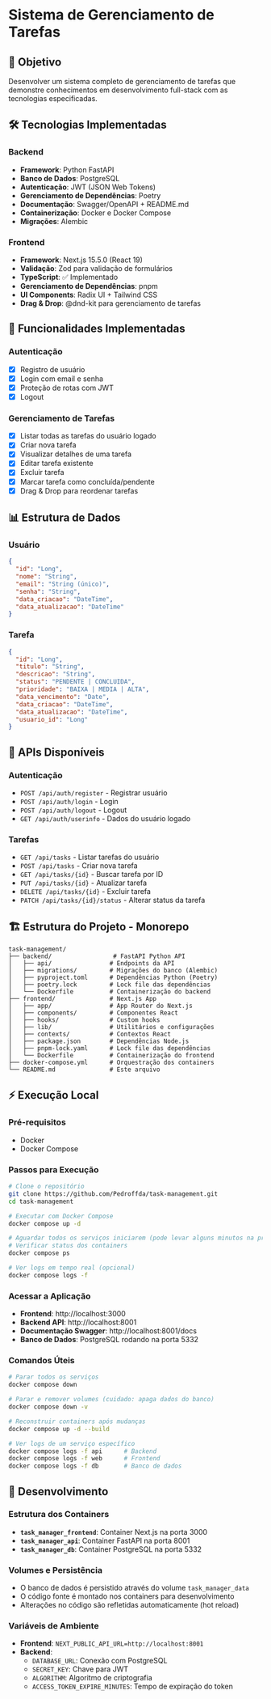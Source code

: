 # Sistema de Gerenciamento de Tarefas

## 🎯 Objetivo
Desenvolver um sistema completo de gerenciamento de tarefas que demonstre conhecimentos em desenvolvimento full-stack com as tecnologias especificadas.

## 🛠 Tecnologias Implementadas

### Backend
- **Framework**: Python FastAPI
- **Banco de Dados**: PostgreSQL
- **Autenticação**: JWT (JSON Web Tokens)
- **Gerenciamento de Dependências**: Poetry
- **Documentação**: Swagger/OpenAPI + README.md
- **Containerização**: Docker e Docker Compose
- **Migrações**: Alembic

### Frontend
- **Framework**: Next.js 15.5.0 (React 19)
- **Validação**: Zod para validação de formulários
- **TypeScript**: ✅ Implementado
- **Gerenciamento de Dependências**: pnpm
- **UI Components**: Radix UI + Tailwind CSS
- **Drag & Drop**: @dnd-kit para gerenciamento de tarefas

## 🚀 Funcionalidades Implementadas

### Autenticação
- [X] Registro de usuário
- [X] Login com email e senha
- [X] Proteção de rotas com JWT
- [X] Logout

### Gerenciamento de Tarefas
- [X] Listar todas as tarefas do usuário logado
- [X] Criar nova tarefa
- [X] Visualizar detalhes de uma tarefa
- [X] Editar tarefa existente
- [X] Excluir tarefa
- [X] Marcar tarefa como concluída/pendente
- [X] Drag & Drop para reordenar tarefas

## 📊 Estrutura de Dados

### Usuário
```json
{
  "id": "Long",
  "nome": "String",
  "email": "String (único)",
  "senha": "String",
  "data_criacao": "DateTime",
  "data_atualizacao": "DateTime"
}
```

### Tarefa
```json
{
  "id": "Long",
  "titulo": "String",
  "descricao": "String",
  "status": "PENDENTE | CONCLUIDA",
  "prioridade": "BAIXA | MEDIA | ALTA",
  "data_vencimento": "Date",
  "data_criacao": "DateTime",
  "data_atualizacao": "DateTime",
  "usuario_id": "Long"
}
```

## 🔗 APIs Disponíveis

### Autenticação
- `POST /api/auth/register` - Registrar usuário
- `POST /api/auth/login` - Login
- `POST /api/auth/logout` - Logout
- `GET /api/auth/userinfo` - Dados do usuário logado

### Tarefas
- `GET /api/tasks` - Listar tarefas do usuário
- `POST /api/tasks` - Criar nova tarefa
- `GET /api/tasks/{id}` - Buscar tarefa por ID
- `PUT /api/tasks/{id}` - Atualizar tarefa
- `DELETE /api/tasks/{id}` - Excluir tarefa
- `PATCH /api/tasks/{id}/status` - Alterar status da tarefa

## 🏗 Estrutura do Projeto - Monorepo

```
task-management/
├── backend/                 # FastAPI Python API
│   ├── api/                # Endpoints da API
│   ├── migrations/         # Migrações do banco (Alembic)
│   ├── pyproject.toml      # Dependências Python (Poetry)
│   ├── poetry.lock         # Lock file das dependências
│   └── Dockerfile          # Containerização do backend
├── frontend/               # Next.js App
│   ├── app/                # App Router do Next.js
│   ├── components/         # Componentes React
│   ├── hooks/              # Custom hooks
│   ├── lib/                # Utilitários e configurações
│   ├── contexts/           # Contextos React
│   ├── package.json        # Dependências Node.js
│   ├── pnpm-lock.yaml      # Lock file das dependências
│   └── Dockerfile          # Containerização do frontend
├── docker-compose.yml      # Orquestração dos containers
└── README.md               # Este arquivo
```

## ⚡ Execução Local

### Pré-requisitos
- Docker
- Docker Compose

### Passos para Execução

```bash
# Clone o repositório
git clone https://github.com/Pedroffda/task-management.git
cd task-management

# Executar com Docker Compose
docker compose up -d

# Aguardar todos os serviços iniciarem (pode levar alguns minutos na primeira execução)
# Verificar status dos containers
docker compose ps

# Ver logs em tempo real (opcional)
docker compose logs -f
```

### Acessar a Aplicação

- **Frontend**: http://localhost:3000
- **Backend API**: http://localhost:8001
- **Documentação Swagger**: http://localhost:8001/docs
- **Banco de Dados**: PostgreSQL rodando na porta 5332

### Comandos Úteis

```bash
# Parar todos os serviços
docker compose down

# Parar e remover volumes (cuidado: apaga dados do banco)
docker compose down -v

# Reconstruir containers após mudanças
docker compose up -d --build

# Ver logs de um serviço específico
docker compose logs -f api      # Backend
docker compose logs -f web      # Frontend
docker compose logs -f db       # Banco de dados
```

## 🔧 Desenvolvimento

### Estrutura dos Containers

- **`task_manager_frontend`**: Container Next.js na porta 3000
- **`task_manager_api`**: Container FastAPI na porta 8001
- **`task_manager_db`**: Container PostgreSQL na porta 5332

### Volumes e Persistência

- O banco de dados é persistido através do volume `task_manager_data`
- O código fonte é montado nos containers para desenvolvimento
- Alterações no código são refletidas automaticamente (hot reload)

### Variáveis de Ambiente

- **Frontend**: `NEXT_PUBLIC_API_URL=http://localhost:8001`
- **Backend**: 
  - `DATABASE_URL`: Conexão com PostgreSQL
  - `SECRET_KEY`: Chave para JWT
  - `ALGORITHM`: Algoritmo de criptografia
  - `ACCESS_TOKEN_EXPIRE_MINUTES`: Tempo de expiração do token
